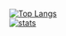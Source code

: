 [![Top Langs](https://github-readme-stats.vercel.app/api/top-langs/?username=masterZSH&layout=compact&langs_count=8)]()
<br/>
[![stats](https://github-readme-stats.vercel.app/api?username=masterZSH&show_icons=true&theme=gruvbox)]()

